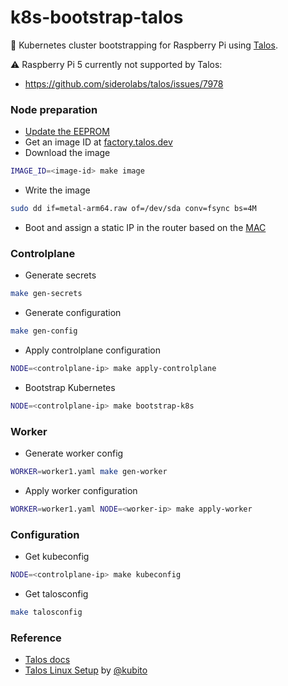 # k8s-bootstrap-talos
🚀 Kubernetes cluster bootstrapping for Raspberry Pi using [Talos](https://www.talos.dev/).

⚠️ Raspberry Pi 5 currently not supported by Talos:
- https://github.com/siderolabs/talos/issues/7978

### Node preparation

- [Update the EEPROM](https://www.talos.dev/v1.7/talos-guides/install/single-board-computers/rpi_generic/#updating-the-eeprom)
- Get an image ID at [factory.talos.dev](https://factory.talos.dev/)
- Download the image
```bash
IMAGE_ID=<image-id> make image
```
- Write the image
```bash
sudo dd if=metal-arm64.raw of=/dev/sda conv=fsync bs=4M
```
- Boot and assign a static IP in the router based on the [MAC](https://kubito.dev/posts/getting-pi-mac-address/)


### Controlplane

- Generate secrets
```bash
make gen-secrets
```
- Generate configuration
```bash
make gen-config
```
- Apply controlplane configuration
```bash
NODE=<controlplane-ip> make apply-controlplane
```
- Bootstrap Kubernetes
```bash
NODE=<controlplane-ip> make bootstrap-k8s
```

### Worker

- Generate worker config
```bash
WORKER=worker1.yaml make gen-worker
```
- Apply worker configuration
```bash
WORKER=worker1.yaml NODE=<worker-ip> make apply-worker
```

### Configuration

- Get kubeconfig
```bash
NODE=<controlplane-ip> make kubeconfig
```
- Get talosconfig
```bash
make talosconfig
```

### Reference
- [Talos docs](https://www.talos.dev/v1.7/)
- [Talos Linux Setup](https://kubito.dev/series/talos-linux-setup/) by [@kubito](https://kubito.dev/)
